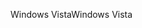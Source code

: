 <span data-ttu-id="7f45e-101">Windows Vista</span><span class="sxs-lookup"><span data-stu-id="7f45e-101">Windows Vista</span></span>